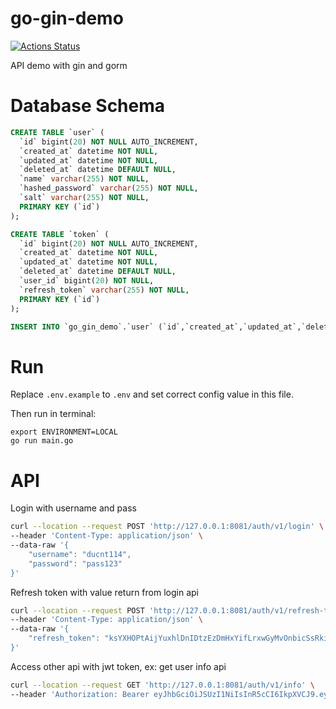 # go-gin-demo

[![Actions Status](https://github.com/ducnt114/go-gin-demo/workflows/Go/badge.svg)](https://github.com/ducnt114/go-gin-demo/actions)

API demo with gin and gorm

# Database Schema

```sql
CREATE TABLE `user` (
  `id` bigint(20) NOT NULL AUTO_INCREMENT,
  `created_at` datetime NOT NULL,
  `updated_at` datetime NOT NULL,
  `deleted_at` datetime DEFAULT NULL,
  `name` varchar(255) NOT NULL,
  `hashed_password` varchar(255) NOT NULL,
  `salt` varchar(255) NOT NULL,
  PRIMARY KEY (`id`)
);

CREATE TABLE `token` (
  `id` bigint(20) NOT NULL AUTO_INCREMENT,
  `created_at` datetime NOT NULL,
  `updated_at` datetime NOT NULL,
  `deleted_at` datetime DEFAULT NULL,
  `user_id` bigint(20) NOT NULL,
  `refresh_token` varchar(255) NOT NULL,
  PRIMARY KEY (`id`)
);

INSERT INTO `go_gin_demo`.`user` (`id`,`created_at`,`updated_at`,`deleted_at`,`name`,`hashed_password`,`salt`) VALUES ('1','2021-04-23 16:05:50','2021-04-23 16:05:50','','ducnt114','be2b5f4315cfa0167809ce2637a492c9c5411369a4b700dfb7acb7277fc4b9f9018ad093f0d23e43b0002ce8cf64479ed9bc0d4031e13efd96638b73fc8dd04f','randomSalt');
```

# Run

Replace `.env.example` to `.env` and set correct config value in this file.

Then run in terminal:

```
export ENVIRONMENT=LOCAL
go run main.go
```

# API

Login with username and pass

```bash
curl --location --request POST 'http://127.0.0.1:8081/auth/v1/login' \
--header 'Content-Type: application/json' \
--data-raw '{
    "username": "ducnt114",
    "password": "pass123"
}'
```

Refresh token with value return from login api

```bash
curl --location --request POST 'http://127.0.0.1:8081/auth/v1/refresh-token' \
--header 'Content-Type: application/json' \
--data-raw '{
    "refresh_token": "ksYXHOPtAijYuxhlDnIDtzEzDmHxYifLrxwGyMvOnbicSsRkibsZwceMvVkPnDzitKzlmuCDuPOjEupsevlodoRxVpwYakGHeIPCFunwQjUeTfgbVHwcmYKrsgtanBjS"
}'
```

Access other api with jwt token, ex: get user info api

```bash
curl --location --request GET 'http://127.0.0.1:8081/auth/v1/info' \
--header 'Authorization: Bearer eyJhbGciOiJSUzI1NiIsInR5cCI6IkpXVCJ9.eyJleHAiOjE2MTk0MDI4NTAsImlhdCI6MTYxOTM2Njg1MCwidXNlcl9pZCI6MSwidXNlcl9uYW1lIjoiZHVjbnQxMTQifQ.dh9OTYC6WuucnTUSRWnhDXVMMKKP5fa4kbSWgzCXEwxDO4MU1h7CLZKCujhMko6-_POClrfZ077HRgyR9A59yV8xcJcNBQ4K0ZIvh2qp4_rQFGsIeBZWaYNwObRWI2lwO65aTBx82RReGhbVoFKna6k9LG7Aac6_LhCcdqXweR9-ddPDLuXIVziy5W7abbWms5d3P9NKLXsVyEms0hkO7iKmLjfHEeJU8UgmBAIAlU4rg34D9lOFiJHvxRe1V1bRgxbNywujrOR77QwMyWJzIfF9bSmj7Kd9yI-T-zHBFRg85GRiljS5uF3rgiYIoxZT0-8AteX-ejOc8yaS2gLeJGk4j_aWWeFt28Osm4stn4wdn1EvCVMvlO84AsyfKlEPWbqVNAU_VMZvGTvtAbTLGC7E5sP3CzC3obgwBrQPWps-Hpfkl-YlhiE_SidYKm53QIuuwDIYhKTaTJ6O0vka-DEsQ_H2TcJP8vaTZZqC85KQODmApzmuK8CkW7EIr94qn6bJmfyeLRkQG29qcZHpLv3Od9ZylnqXFOGQpHICyjXQmxxAfTileviMmDL54-RWVPdl0Bq2ktp5-25TDaG1xjrhyj5EUid3hhFKUs3rOTNnQIXMolWXsDWrTW79VK7g5YnDy2vp1Szm7p5V5tobHzrFHodZq2ulLepqrWCt94w'
```
